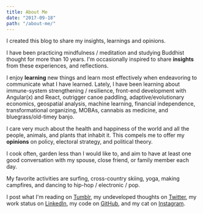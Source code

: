 ```yaml
---
title: About Me
date: "2017-09-18"
path: "/about-me/"
---
```


I created this blog to share my insights, learnings and opinions. 

I have been practicing mindfulness / meditation and studying Buddhist
thought for more than 10 years. I'm occasionally inspired to share **insights** from these experiences, and reflections.

I enjoy **learning** new things and learn most effectively when endeavoring to communicate what I have learned.
Lately, I have been learning about immune-system strengthening / resilience, front-end development with Angular(x) and React, outrigger canoe paddling, adaptive/evolutionary economics, geospatial analysis, machine learning, financial independence, transformational organizing, MOBAs, cannabis as medicine, and bluegrass/old-timey banjo.

I care very much about the health and happiness of the world and all the people, animals, and plants that inhabit it. This compels me to offer my **opinions** on policy, electoral strategy, and political theory. 

I cook often, garden less than I would like to, and aim to have at least one good conversation with my spouse, close friend, or family member each day.

My favorite activities are surfing, cross-country skiing, yoga, making campfires, and dancing to hip-hop / electronic / pop. 

I post what I'm reading on <a href='https://www.tumblr.com/blog/noahglus'>Tumblr</a>, 
        my undeveloped thoughts on <a href='https://twitter.com/noahglus'>Twitter</a>, 
        my work status on <a href='https://www.linkedin.com/in/noah-glusenkamp-b8339512/'>LinkedIn</a>, 
        my code on <a href='https://www.github.com/noahg'>GitHub</a>, 
        and my cat on <a href='https://www.instagram.com/noahglus/'>Instagram</a>. 






